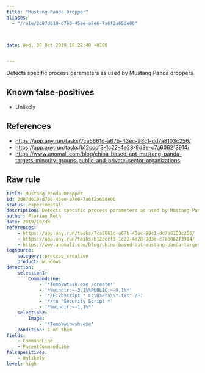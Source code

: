 ```yaml
---
title: "Mustang Panda Dropper"
aliases:
  - "/rule/2d87d610-d760-45ee-a7e6-7a6f2a65de00"



date: Wed, 30 Oct 2019 18:22:40 +0100


---
```


Detects specific process parameters as used by Mustang Panda droppers

<!--more-->


## Known false-positives

* Unlikely



## References

* https://app.any.run/tasks/7ca5661d-a67b-43ec-98c1-dd7a8103c256/
* https://app.any.run/tasks/b12cccf3-1c22-4e28-9d3e-c7a6062f3914/
* https://www.anomali.com/blog/china-based-apt-mustang-panda-targets-minority-groups-public-and-private-sector-organizations


## Raw rule
```yaml
title: Mustang Panda Dropper
id: 2d87d610-d760-45ee-a7e6-7a6f2a65de00
status: experimental
description: Detects specific process parameters as used by Mustang Panda droppers
author: Florian Roth
date: 2019/10/30
references:
    - https://app.any.run/tasks/7ca5661d-a67b-43ec-98c1-dd7a8103c256/
    - https://app.any.run/tasks/b12cccf3-1c22-4e28-9d3e-c7a6062f3914/
    - https://www.anomali.com/blog/china-based-apt-mustang-panda-targets-minority-groups-public-and-private-sector-organizations
logsource:
    category: process_creation
    product: windows
detection:
    selection1:
        CommandLine: 
            - '*Temp\wtask.exe /create*'
            - '*%windir:~-3,1%%PUBLIC:~-9,1%*'
            - '*/E:vbscript * C:\Users\\*.txt" /F'
            - '*/tn "Security Script *'
            - '*%windir:~-1,1%*'
    selection2:
        Image:
            - '*Temp\winwsh.exe'
    condition: 1 of them
fields:
    - CommandLine
    - ParentCommandLine
falsepositives:
    - Unlikely
level: high

```
